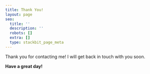 ```yaml
---
title: Thank You!
layout: page
seo:
  title: ''
  description: ''
  robots: []
  extra: []
  type: stackbit_page_meta
---
```


Thank you for contacting me! I will get back in touch with you soon.

**Have a great day!**
